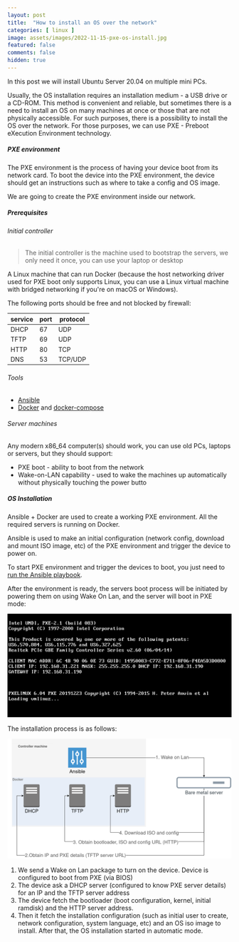 ```yaml
---
layout: post
title:  "How to install an OS over the network"
categories: [ linux ]
image: assets/images/2022-11-15-pxe-os-install.jpg
featured: false
comments: false
hidden: true
---
```


In this post we will install Ubuntu Server 20.04 on multiple mini PCs.

Usually, the OS installation requires an installation medium - a USB drive or a CD-ROM. This method is convenient and reliable, but sometimes there is a need to install an OS on many machines at once or those that are not physically accessible. For such purposes, there is a possibility to install the OS over the network. For those purposes, we can use PXE - Preboot eXecution Environment technology.


##### PXE environment

The PXE environment is the process of having your device boot from its network card. 
To boot the device into the PXE environment, the device should get an instructions such as where to take a config and OS image. 

We are going to create the PXE environment inside our network.

##### Prerequisites

###### Initial controller

> The initial controller is the machine used to bootstrap the servers, we only need it once, you can use your laptop or desktop

A Linux machine that can run Docker (because the host networking driver used for PXE boot only supports Linux, you can use a Linux virtual machine with bridged networking if you're on macOS or Windows).

The following ports should be free and not blocked by firewall:


| service | port    | protocol |
|---------|---------|----------|
| DHCP    | 67      | UDP      |
| TFTP    | 69      | UDP      |
| HTTP    | 80      | TCP      |
| DNS     | 53      | TCP/UDP  |  



###### Tools

- [Ansible](https://docs.ansible.com/ansible/latest/installation_guide/intro_installation.html)
- [Docker](https://docs.docker.com/engine/install/) and [docker-compose](https://docs.docker.com/compose/install/)

###### Server machines 

Any modern x86_64 computer(s) should work, you can use old PCs, laptops or servers, but they should support:
  - PXE boot - ability to boot from the network
  - Wake-on-LAN capability - used to wake the machines up automatically without physically touching the power butto


##### OS Installation


Ansible + Docker are used to create a working PXE environment. All the required servers is running on Docker. 

Ansible is used to make an initial configuration (network config, download and mount ISO image, etc) of the PXE environment and trigger the device to power on.

To start PXE environment and trigger the devices to boot, you just need to [run the Ansible playbook](https://github.com/spetriuk/dev-lab-project/tree/master/os/install).

After the environment is ready, the servers boot process will be initiated by powering them on using Wake On Lan, and the server will boot in PXE mode:

![](../assets/images/pxe-screen.png)

The installation process is as follows:

![](../assets/images/pxe-sequence.png)

1. We send a Wake on Lan package to turn on the device. Device is configured to boot from PXE (via BIOS)
2. The device ask a DHCP server (configured to know PXE server details) for an IP and the TFTP server address
3. The device fetch the bootloader (boot configuration, kernel, initial ramdisk) and the HTTP server address.
4. Then it fetch the installation configuration (such as initial user to create, network configuration, system language, etc) and an OS iso image to install. After that, the OS installation started in automatic mode.



